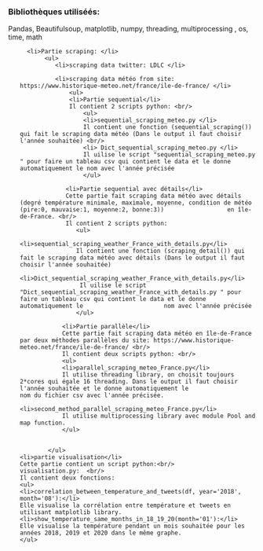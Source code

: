 <!DOCTYPE html>
<html>
<body>

<h3> Bibliothèques utiliséés:</h3> Pandas, Beautifulsoup, matplotlib, numpy, threading, multiprocessing , os, time, math <br/>
<ol>
  
      <li>Partie scraping: </li>
           <ul>
              <li>scraping data twitter: LDLC </li>
              
              <li>scraping data météo from site:  https://www.historique-meteo.net/france/ile-de-france/ </li>
                  <ul>
                  <li>Partie sequential</li>
                  Il contient 2 scripts python: <br/>
                      <ul>
                      <li>sequential_scraping_meteo.py </li>
                      Il contient une fonction (sequential_scraping()) qui fait le scraping data météo (Dans le output il faut choisir l'année souhaitée) <br/>
                      <li> Dict_sequential_scraping_meteo.py </li> 
                      Il uilise le script "sequential_scraping_meteo.py " pour faire un tableau csv qui contient le data et le donne automatiquement le nom avec l'année précisée
                      </ul>

                 <li>Partie sequential avec détails</li>
                 Cette partie fait scraping data météo avec détails (degré température minimale, maximale, moyenne, condition de météo (pire:0, mauvaise:1, moyenne:2, bonne:3))                  en île-de-France. <br/>
                 Il contient 2 scripts python:
                    <ul>
                    <li>sequential_scraping_weather_France_with_details.py</li>
                    Il contient une fonction (scraping_detail()) qui fait le scraping data météo avec détails (Dans le output il faut choisir l'année souhaitée)
                    <li>Dict_sequential_scraping_weather_France_with_details.py</li>
                     Il uilise le script "Dict_sequential_scraping_weather_France_with_details.py " pour faire un tableau csv qui contient le data et le donne automatiquement le                       nom avec l'année précisée
                    </ul>
                    
                <li>Partie parallèle</li>
                Cette partie fait scraping data météo en île-de-France par deux méthodes parallèles du site: https://www.historique-meteo.net/france/ile-de-france/ <br/>
                Il contient deux scripts python: <br/>
                <ul>
                <li>parallel_scraping_meteo_France.py</li> 
                Il utilise threading library, on choisit toujours 2*cores qui égale 16 threading. Dans le output il faut choisir l'année souhaitée et le donne automatiquement le                 nom du fichier csv avec l'année précisée.
                <li>second_method_parallel_scraping_meteo_France.py</li> 
                Il utilise multiprocessing library avec module Pool and map function.
                </ul>


            </ul>
    <li>partie visualisation</li>
    Cette partie contient un script python:<br/>
    visualisation.py:  <br/>
    Il contient deux fonctions: 
    <ul>
    <li>correlation_between_temperature_and_tweets(df, year='2018', month='08'):</li>
    Elle visualise la corrélation entre température et tweets en utilisant matplotlib library.
    <li>show_temperature_same_months_in_18_19_20(month='01'):</li>
    Elle visualise la température pendant un mois souhaitée pour les années 2018, 2019 et 2020 dans le même graphe.
    </ul>

</ol>

                 
</body>
</html>
